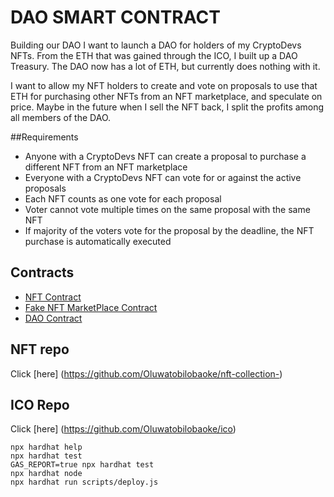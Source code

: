 # DAO  SMART CONTRACT
Building our DAO
I want to launch a DAO for holders of my CryptoDevs NFTs. From the ETH that was gained through the ICO, I built up a DAO Treasury. The DAO now has a lot of ETH, but currently does nothing with it.

I want to allow my NFT holders to create and vote on proposals to use that ETH for purchasing other NFTs from an NFT marketplace, and speculate on price. Maybe in the future when I sell the NFT back, I split the profits among all members of the DAO.

##Requirements
- Anyone with a CryptoDevs NFT can create a proposal to purchase a different NFT from an NFT marketplace
- Everyone with a CryptoDevs NFT can vote for or against the active proposals
- Each NFT counts as one vote for each proposal
- Voter cannot vote multiple times on the same proposal with the same NFT
- If majority of the voters vote for the proposal by the deadline, the NFT purchase is automatically executed

## Contracts

- [NFT Contract](https://rinkeby.etherscan.io/address/0x53F9768BB028775a5A069CCBbA8003B67919eE28)
- [Fake NFT MarketPlace Contract](https://rinkeby.etherscan.io/address/0xD0d39F504eb6C084bA7779B9Ab5d6137b4E72c93)
- [DAO Contract](https://rinkeby.etherscan.io/address/0x55E74dad983d0F55D695C0C971A3bD495b3d8547)

## NFT repo
Click [here] (https://github.com/Oluwatobilobaoke/nft-collection-)
## ICO Repo
Click [here] (https://github.com/Oluwatobilobaoke/ico)

```shell
npx hardhat help
npx hardhat test
GAS_REPORT=true npx hardhat test
npx hardhat node
npx hardhat run scripts/deploy.js
```
